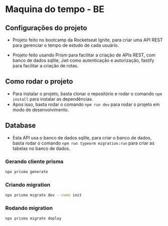 # Maquina do tempo - BE

## Configurações do projeto

- Projeto feito no bootcamp da Rocketseat Ignite, para criar uma API REST para gerenciar o tempo de estudo de cada usuário.

- Projeto feito usando Prism para facilitar a criação de APIs REST, com banco de dados sqlite, Jwt como autenticação e autorização, fastify para facilitar a criação de rotas.

## Como rodar o projeto

- Para instalar o projeto, basta clonar o repositório e rodar o comando `npm install` para instalar as dependências.
- Apos isso, basta rodar o comando `npm run dev` para rodar o projeto em modo de desenvolvimento.

## Database

- Esta API usa o banco de dados sqlite, para criar o banco de dados, basta rodar o comando `npm run typeorm migration:run` para criar as tabelas no banco de dados.

### Gerando cliente prisma

```bash
npx prisma generate
```

### Criando migration

```bash
npx prisma migrate dev --name init
```

### Rodando migration

```bash
npx prisma migrate deploy

```
